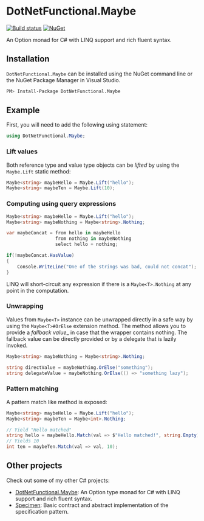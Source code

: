 # DotNetFunctional.Maybe

[![Build status](https://ci.appveyor.com/api/projects/status/jokc9aicecq0tvs1/branch/master?svg=true)](https://ci.appveyor.com/project/jotatoledo/maybe/branch/master)
[![NuGet](http://img.shields.io/nuget/v/DotNetFunctional.Maybe.svg?logo=nuget)](https://www.nuget.org/packages/DotNetFunctional.Maybe/)

An Option monad for C# with LINQ support and rich fluent syntax.

## Installation

`DotNetFunctional.Maybe` can be installed using the NuGet command line or the NuGet Package Manager in Visual Studio.

```bash
PM> Install-Package DotNetFunctional.Maybe
```

## Example

First, you will need to add the following using statement:

```csharp
using DotNetFunctional.Maybe;
```

### Lift values

Both reference type and value type objects can be _lifted_ by using the `Maybe.Lift` static method:

```csharp
Maybe<string> maybeHello = Maybe.Lift("hello");
Maybe<string> maybeTen = Maybe.Lift(10);
```

### Computing using query expressions

```csharp
Maybe<string> maybeHello = Maybe.Lift("hello");
Maybe<string> maybeNothing = Maybe<string>.Nothing;

var maybeConcat = from hello in maybeHello
                  from nothing in maybeNothing
                  select hello + nothing;

if(!maybeConcat.HasValue)
{
    Console.WriteLine("One of the strings was bad, could not concat");
}
```

LINQ will short-circuit any expression if there is a `Maybe<T>.Nothing` at any point in the computation.

### Unwrapping

Values from `Maybe<T>` instance can be unwrapped directly in a safe way by using the `Maybe<T>#OrElse` extension method.
The method allows you to provide a _fallback value__ in case that the wrapper contains nothing.
The fallback value can be directly provided or by a delegate that is lazily invoked.

```csharp
Maybe<string> maybeNothing = Maybe<string>.Nothing;

string directValue = maybeNothing.OrElse("something");
string delegateValue = maybeNothing.OrElse(() => "something lazy");
```

### Pattern matching

A pattern match like method is exposed:

```csharp
Maybe<string> maybeHello = Maybe.Lift("hello");
Maybe<string> maybeTen = Maybe<int>.Nothing;

// Yield "Hello matched"
string hello = maybeHello.Match(val => $"Hello matched!", string.Empty);
// Yields 10
int ten = maybeTen.Match(val => val, 10);
```

## Other projects

Check out some of my other C# projects:

- [DotNetFunctional.Maybe](https://github.com/dotnetfunctional/Maybe): An Option type monad for C# with LINQ support and rich fluent syntax.
- [Specimen](https://github.com/jotatoledo/Specimen): Basic contract and abstract implementation of the specification pattern.